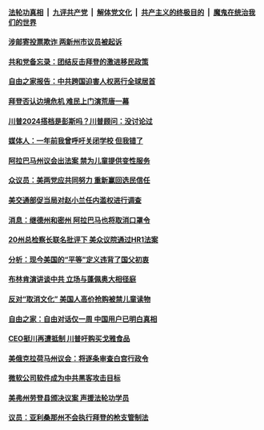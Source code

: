 

####  [法轮功真相](../../../../basic/blob/master/README.md?t=03050601) &nbsp;|&nbsp; [九评共产党](../../../../9ping.md/blob/master/README.md?t=03050601) &nbsp;|&nbsp; [解体党文化](../../../../jtdwh.md/blob/master/README.md?t=03050601)  &nbsp;|&nbsp; [共产主义的终极目的](../../../../gczydzjmd.md/blob/master/README.md?t=03050601) &nbsp;|&nbsp; [魔鬼在统治我们的世界](../../../../mgztzwmdsj.md/blob/master/README.md?t=03050601) 

#### [涉邮寄投票欺诈 两新州市议员被起诉](../pages/soh6/480830.md?t=03050601) 
#### [共和党备忘录：团结反击拜登的激进移民政策](../pages/soh6/480806.md?t=03050601) 
#### [自由之家报告：中共跨国迫害人权恶行全球居首](../pages/soh6/480575.md?t=03050601) 
#### [拜登否认边境危机 难民上门演荒唐一幕](../pages/soh6/480809.md?t=03050601) 
#### [川普2024搭档是彭斯吗？川普顾问：没讨论过](../pages/soh6/480785.md?t=03050601) 
#### [媒体人：一年前我曾呼吁关闭学校 但我错了](../pages/soh6/480782.md?t=03050601) 
#### [阿拉巴马州议会出法案 禁为儿童提供变性服务](../pages/soh6/480776.md?t=03050601) 
#### [众议员：美两党应共同努力 重新赢回选民信任](../pages/soh6/480752.md?t=03050601) 
#### [美交通部促当局对赵小兰任内滥权进行调查](../pages/soh6/480755.md?t=03050601) 
#### [消息：继德州和密州 阿拉巴马也将取消口罩令](../pages/soh6/480743.md?t=03050601) 
#### [20州总检察长联名批评下 美众议院通过HR1法案](../pages/soh6/480617.md?t=03050601) 
#### [分析：现今美国的“平等”定义违背了国父初衷](../pages/soh6/480737.md?t=03050601) 
#### [布林肯演讲谈中共 立场与蓬佩奥大相径庭](../pages/soh6/480722.md?t=03050601) 
#### [反对“取消文化” 美国人高价抢购被禁儿童读物 ](../pages/soh6/480710.md?t=03050601) 
#### [自由之家：自由对话仅一周 中国用户已明白真相](../pages/soh6/480548.md?t=03050601) 
#### [CEO挺川再遭抵制 川普吁购买戈雅食品](../pages/soh6/480560.md?t=03050601) 
#### [美俄克拉荷马州议会：将逐条审查白宫行政令](../pages/soh6/480539.md?t=03050601) 
#### [微软公司软件成为中共黑客攻击目标](../pages/soh6/480521.md?t=03050601) 
#### [美弗州劳登县颁决议案 声援法轮功学员](../pages/soh6/480524.md?t=03050601) 
#### [议员：亚利桑那州不会执行拜登的枪支管制法](../pages/soh6/480518.md?t=03050601) 
